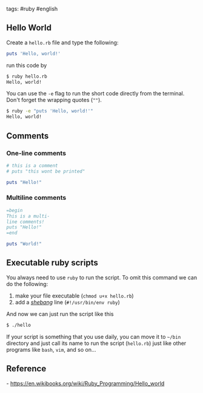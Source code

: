 tags: #ruby #english

## Hello World
Create a `hello.rb` file and type the following:
```rb
puts 'Hello, world!'
```

run this code by
```sh
$ ruby hello.rb
Hello, world!
```

You can use the `-e` flag to run the short code directly from the terminal. Don't forget the wrapping quotes (`""`).
```sh
$ ruby -e "puts 'Hello, world!'"
Hello, world!
```

## Comments
### One-line comments
```rb
# this is a comment
# puts "this wont be printed"

puts "Hello!"
```

### Multiline comments
```rb
=begin
This is a multi-
line comments!
puts "Hello!"
=end

puts "World!"
```

## Executable ruby scripts
You always need to use `ruby` to run the script.
To omit this command we can do the following:
1. make your file executable (`chmod u+x hello.rb`)
2. add a *[shebang](https://en.wikibooks.org/wiki/Ruby_Programming/Hello_world)* line (`#!/usr/bin/env ruby`)

And now we can just run the script like this
```bash
$ ./hello
```

If your script is something that you use daily, you can move it to `~/bin` directory and just call its name to run the script (`hello.rb`) just like other programs like `bash`, `vim`, and so on...

## Reference
- https://en.wikibooks.org/wiki/Ruby_Programming/Hello_world